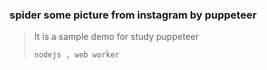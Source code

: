 ### spider some picture from instagram by puppeteer
> It is a sample demo for study puppeteer
>
> `nodejs , web worker`

